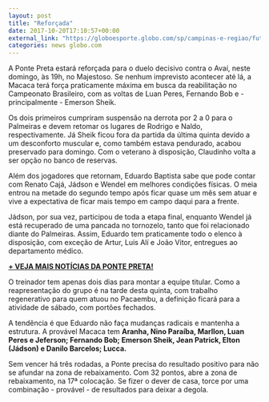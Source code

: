 ```yaml
---
layout: post
title: "Reforçada"
date: 2017-10-20T17:10:57+00:00
external_link: "https://globoesporte.globo.com/sp/campinas-e-regiao/futebol/times/ponte-preta/noticia/volta-de-suspensos-e-sheik-ponte-ganha-opcoes-para-duelo-contra-o-avai.ghtml"
categories: news globo.com
---
```

 
 
 

 
 
 
 

A Ponte Preta estará reforçada para o duelo decisivo contra o Avaí, neste domingo, às 19h, no Majestoso. Se nenhum imprevisto acontecer até lá, a Macaca terá força praticamente máxima em busca da reabilitação no Campeonato Brasileiro, com as voltas de Luan Peres, Fernando Bob e - principalmente - Emerson Sheik.

 
 
 

Os dois primeiros cumpriram suspensão na derrota por 2 a 0 para o Palmeiras e devem retomar os lugares de Rodrigo e Naldo, respectivamente. Já Sheik ficou fora da partida da última quinta devido a um desconforto muscular e, como também estava pendurado, acabou preservado para domingo. Com o veterano à disposição, Claudinho volta a ser opção no banco de reservas.

 
 
 

Além dos jogadores que retornam, Eduardo Baptista sabe que pode contar com Renato Cajá, Jádson e Wendel em melhores condições físicas. O meia entrou na metade do segundo tempo após ficar quase um mês sem atuar e vive a expectativa de ficar mais tempo em campo daqui para a frente.

 
 
 

Jádson, por sua vez, participou de toda a etapa final, enquanto Wendel já está recuperado de uma pancada no tornozelo, tanto que foi relacionado diante do Palmeiras. Assim, Eduardo tem praticamente todo o elenco à disposição, com exceção de Artur, Luis Alí e João Vitor, entregues ao departamento médico.

 
 
 

[**+ VEJA MAIS NOTÍCIAS DA PONTE PRETA!**](http://globoesporte.globo.com/sp/campinas-e-regiao/futebol/times/ponte-preta/)

 
 
 

O treinador tem apenas dois dias para montar a equipe titular. Como a reapresentação do grupo é na tarde desta quinta, com trabalho regenerativo para quem atuou no Pacaembu, a definição ficará para a atividade de sábado, com portões fechados.

 
 
 

 
 
 

A tendência é que Eduardo não faça mudanças radicais e mantenha a estrutura. A provável Macaca tem **Aranha, Nino Paraíba, Marllon, Luan Peres e Jeferson; Fernando Bob; Emerson Sheik, Jean Patrick, Elton (Jádson) e Danilo Barcelos; Lucca.**

 
 
 
 

Sem vencer há três rodadas, a Ponte precisa do resultado positivo para não se afundar na zona de rebaixamento. Com 32 pontos, abre a zona de rebaixamento, na 17ª colocação. Se fizer o dever de casa, torce por uma combinação - provável - de resultados para deixar a degola.

 
 
 
